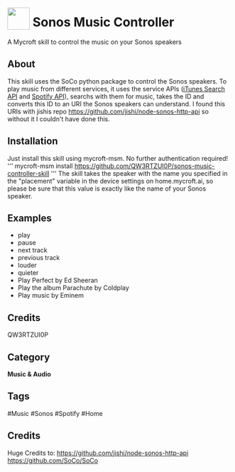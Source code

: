 # <img src="https://raw.githack.com/FortAwesome/Font-Awesome/master/svgs/solid/play-circle.svg" card_color="#000000" width="50" height="50" style="vertical-align:bottom"/> Sonos Music Controller
A Mycroft skill to control the music on your Sonos speakers

## About
This skill uses the SoCo python package to control the Sonos speakers. To play music from different services, it uses the service APIs ([iTunes Search API](https://affiliate.itunes.apple.com/resources/documentation/itunes-store-web-service-search-api/) and [Spotify API](https://developer.spotify.com/documentation/web-api/)), searchs with them for music, takes the ID and converts this ID to an URI the Sonos speakers can understand. I found this URIs with jishis repo https://github.com/jishi/node-sonos-http-api so without it I couldn't have done this.

## Installation
Just install this skill using mycroft-msm. No further authentication required!
'''
mycroft-msm install https://github.com/QW3RTZUI0P/sonos-music-controller-skill
'''
The skill takes the speaker with the name you specified in the "placement" variable in the device settings on home.mycroft.ai, so please be sure that this value is exactly like the name of your Sonos speaker.


## Examples
* play
* pause
* next track
* previous track
* louder
* quieter
* Play Perfect by Ed Sheeran
* Play the album Parachute by Coldplay
* Play music by Eminem

## Credits
QW3RTZUI0P

## Category
**Music & Audio**

## Tags
#Music
#Sonos
#Spotify
#Home

## Credits
Huge Credits to: https://github.com/jishi/node-sonos-http-api
https://github.com/SoCo/SoCo
